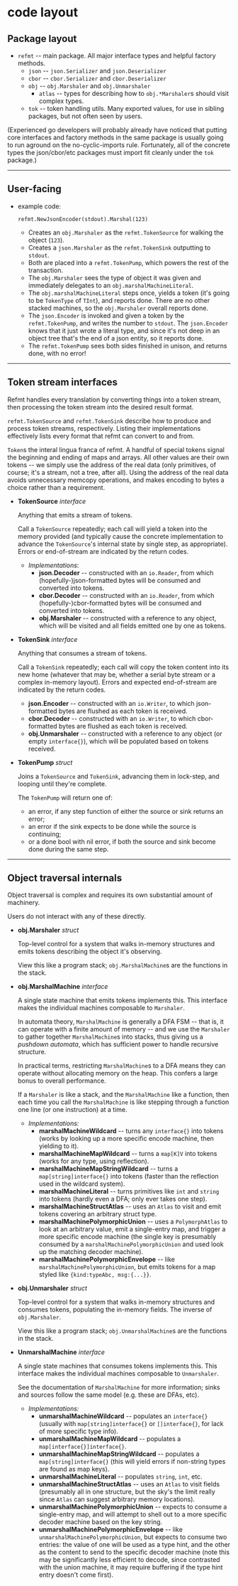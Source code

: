 code layout
===========

Package layout
--------------

- `refmt` -- main package.  All major interface types and helpful factory methods.
  - `json` -- `json.Serializer` and `json.Deserializer`
  - `cbor` -- `cbor.Serializer` and `cbor.Deserializer`
  - `obj` -- `obj.Marshaler` and `obj.Unmarshaler`
    - `atlas` -- types for describing how to `obj.*Marshaler`s should visit complex types.
  - `tok` -- token handling utils.  Many exported values, for use in sibling packages, but not often seen by users.

(Experienced go developers will probably already have noticed that putting core interfaces and factory methods in the same package is usually going to run aground on the no-cyclic-imports rule.
Fortunately, all of the concrete types the json/cbor/etc packages must import fit cleanly under the `tok` package.)

-----------
User-facing
-----------

- example code:
  ```
  refmt.NewJsonEncoder(stdout).Marshal(123)
  ```
  - Creates an `obj.Marshaler` as the `refmt.TokenSource` for walking the object (`123`).
  - Creates a `json.Marshaler` as the `refmt.TokenSink` outputting to `stdout`.
  - Both are placed into a `refmt.TokenPump`, which powers the rest of the transaction.
  - The `obj.Marshaler` sees the type of object it was given and immediately delegates to an `obj.marshalMachineLiteral`.
  - The `obj.marshalMachineLiteral` steps once, yields a token (it's going to be `TokenType` of `TInt`), and reports done.  There are no other stacked machines, so the `obj.Marshaler` overall reports done.
  - The `json.Encoder` is invoked and given a token by the `refmt.TokenPump`, and writes the number to `stdout`.  The `json.Encoder` knows that it just wrote a literal type, and since it's not deep in an object tree that's the end of a json entity, so it reports done.
  - The `refmt.TokenPump` sees both sides finished in unison, and returns done, with no error!

-----------------------
Token stream interfaces
-----------------------

Refmt handles every translation by converting things into a token stream,
then processing the token stream into the desired result format.

`refmt.TokenSource` and `refmt.TokenSink` describe how to produce and process token streams, respectively.
Listing their implementations effectively lists every format that refmt can convert to and from.

`Token`s the interal lingua franca of refmt.
A handful of special tokens signal the beginning and ending of maps and arrays.
All other values are their own tokens -- we simply use the address of the real data
(only primitives, of course; it's a stream, not a tree, after all).
Using the address of the real data avoids unnecessary memcopy operations, and
makes encoding to bytes a choice rather than a requirement.

- **TokenSource** *interface*

  Anything that emits a stream of tokens.

  Call a `TokenSource` repeatedly; each call will yield a token into the memory provided
  (and typically cause the concrete implementation to advance the `TokenSource`'s internal state by single step, as appropriate).
  Errors or end-of-stream are indicated by the return codes.

  - *Implementations*:
    - **json.Decoder** -- constructed with an `io.Reader`, from which (hopefully-)json-formatted bytes will be consumed and converted into tokens.
    - **cbor.Decoder** -- constructed with an `io.Reader`, from which (hopefully-)cbor-formatted bytes will be consumed and converted into tokens.
    - **obj.Marshaler** -- constructed with a reference to any object, which will be visited and all fields emitted one by one as tokens.

- **TokenSink** *interface*

  Anything that consumes a stream of tokens.

  Call a `TokenSink` repeatedly; each call will copy the token content into its new home
  (whatever that may be, whether a serial byte stream or a complex in-memory layout).
  Errors and expected end-of-stream are indicated by the return codes.

    - **json.Encoder** -- constructed with an `io.Writer`, to which json-formatted bytes are flushed as each token is received.
    - **cbor.Decoder** -- constructed with an `io.Writer`, to which cbor-formatted bytes are flushed as each token is received.
    - **obj.Unmarshaler** -- constructed with a reference to any object (or empty `interface{}`), which will be populated based on tokens received.

- **TokenPump** *struct*

  Joins a `TokenSource` and `TokenSink`, advancing them in lock-step, and looping until they're complete.

  The `TokenPump` will return one of:
    - an error, if any step function of either the source or sink returns an error;
    - an error if the sink expects to be done while the source is continuing;
    - or a done bool with nil error, if both the source and sink become done during the same step.

--------------------------
Object traversal internals
--------------------------

Object traversal is complex and requires its own substantial amount of machinery.

Users do not interact with any of these directly.

- **obj.Marshaler** *struct*

  Top-level control for a system that walks in-memory structures and emits tokens
  describing the object it's observing.

  View this like a program stack; `obj.MarshalMachine`s are the functions in the stack.

- **obj.MarshalMachine** *interface*

  A single state machine that emits tokens implements this.
  This interface makes the individual machines composable to `Marshaler`.

  In automata theory, `MarshalMachine` is generally a DFA FSM -- that is,
  it can operate with a finite amount of memory -- and we use the `Marshaler`
  to gather together `MarshalMachine`s into stacks, thus giving us a
  *pushdown automata*, which has sufficient power to handle recursive structure.

  In practical terms, restricting `MarshalMachine`s to a DFA means they
  can operate without allocating memory on the heap.  This confers a large
  bonus to overall performance.

  If a `Marshaler` is like a stack, and the `MarshalMachine` like a function,
  then each time you call the `MarshalMachine` is like stepping through a function one
  line (or one instruction) at a time.

  - *Implementations:*
    - **marshalMachineWildcard** -- turns any `interface{}` into tokens (works by looking up a more specific encode machine, then yielding to it).
    - **marshalMachineMapWildcard** -- turns a `map[K]V` into tokens (works for any type, using reflection).
    - **marshalMachineMapStringWildcard** -- turns a `map[string]interface{}` into tokens (faster than the reflection used in the wildcard system).
    - **marshalMachineLiteral** -- turns primitives like `int` and `string` into tokens (hardly even a DFA; only ever takes one step).
    - **marshalMachineStructAtlas** -- uses an `Atlas` to visit and emit tokens covering an arbitrary struct type.
    - **marshalMachinePolymorphicUnion** -- uses a `PolymorphAtlas` to look at an arbitrary value, emit a single-entry map, and trigger a more specific encode machine (the single key is presumably consumed by a `marshalMachinePolymorphicUnion` and used look up the matching decoder machine).
    - **marshalMachinePolymorphicEnvelope** -- like `marshalMachinePolymorphicUnion`, but emits tokens for a map styled like `{kind:typeAbc, msg:{...}}`.

- **obj.Unmarshaler** *struct*

  Top-level control for a system that walks in-memory structures and consumes tokens,
  populating the in-memory fields.  The inverse of `obj.Marshaler`.

  View this like a program stack; `obj.UnmarshalMachine`s are the functions in the stack.

- **UnmarshalMachine** *interface*

  A single state machines that consumes tokens implements this.
  This interface makes the individual machines composable to `Unmarshaler`.

  See the documentation of `MarshalMachine` for more information;
  sinks and sources follow the same model (e.g. these are DFAs, etc).

  - *Implementations:*
    - **unmarshalMachineWildcard** -- populates an `interface{}` (usually with `map[string]interface{}` or `[]interface{}`, for lack of more specific type info).
    - **unmarshalMachineMapWildcard** -- populates a `map[interface{}]interface{}`.
    - **unmarshalMachineMapStringWildcard** -- populates a `map[string]interface{}` (this will yield errors if non-string types are found as map keys).
    - **unmarshalMachineLiteral** -- populates `string`, `int`, etc.
    - **unmarshalMachineStructAtlas** -- uses an `Atlas` to visit fields (presumably all in one structure, but the sky's the limit really since `Atlas` can suggest arbitrary memory locations).
    - **unmarshalMachinePolymorphicUnion** -- expects to consume a single-entry map, and will attempt to shell out to a more specific decoder machine based on the key string.
    - **unmarshalMachinePolymorphicEnvelope** -- like `unmarshalMachinePolymorphicUnion`, but expects to consume two entries: the value of one will be used as a type hint, and the other as the content to send to the specific decoder machine (note this may be significantly less efficient to decode, since contrasted with the union machine, it may require buffering if the type hint entry doesn't come first).
